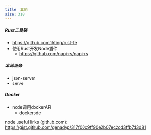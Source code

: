 ```yaml
---
title: 其他
size: 318
---
```

##### Rust工具链

- https://github.com/i5ting/rust-fe
- 使用Rust开发Node插件
  - https://github.com/napi-rs/napi-rs

##### 本地服务

- json-server
- serve

##### Docker

- node调用dockerAPI
  - dockerode



node useful links (github.com): https://gist.github.com/genadyp/317f00c9ff90e2b07ec2cd3ffb7d3d81
